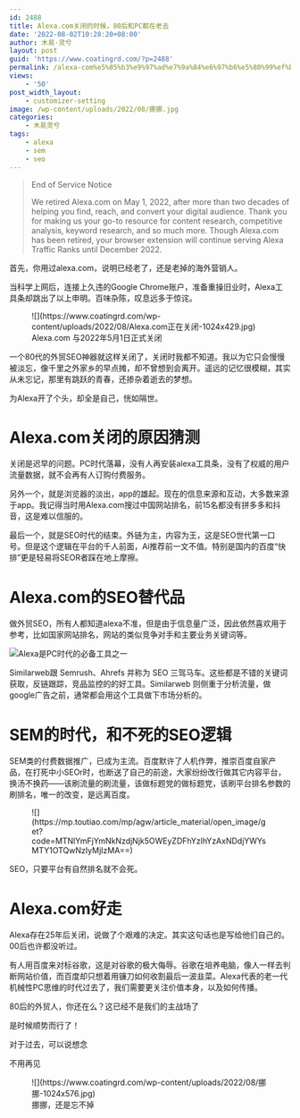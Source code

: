```yaml
---
id: 2488
title: Alexa.com关闭的时候，80后和PC都在老去
date: '2022-08-02T10:28:20+08:00'
author: 木易·灵兮
layout: post
guid: 'https://www.coatingrd.com/?p=2488'
permalink: /alexa-com%e5%85%b3%e9%97%ad%e7%9a%84%e6%97%b6%e5%80%99%ef%bc%8c80%e5%90%8e%e5%92%8cpc%e9%83%bd%e5%9c%a8%e8%80%81%e5%8e%bb/
views:
    - '50'
post_width_layout:
    - customizer-setting
image: /wp-content/uploads/2022/08/挪挪.jpg
categories:
    - 木易灵兮
tags:
    - alexa
    - sem
    - seo
---
```


> End of Service Notice
> 
> We retired Alexa.com on May 1, 2022, after more than two decades of helping you find, reach, and convert your digital audience. Thank you for making us your go-to resource for content research, competitive analysis, keyword research, and so much more. Though Alexa.com has been retired, your browser extension will continue serving Alexa Traffic Ranks until December 2022.

首先，你用过alexa.com，说明已经老了，还是老掉的海外营销人。

当科学上网后，连接上久违的Google Chrome账户，准备重操旧业时，Alexa工具条却跳出了以上申明。百味杂陈，叹息远多于惊诧。

<figure class="wp-block-image size-large">![](https://www.coatingrd.com/wp-content/uploads/2022/08/Alexa.com正在关闭-1024x429.jpg)<figcaption class="wp-element-caption">Alexa.com 与2022年5月1日正式关闭</figcaption></figure>一个80代的外贸SEO神器就这样关闭了，关闭时我都不知道。我以为它只会慢慢被淡忘，像千里之外家乡的早点摊，却不曾想到会离开。遥远的记忆很模糊，其实从未忘记，那里有跳跃的青春，还掺杂着逝去的梦想。

为Alexa开了个头，却全是自己，恍如隔世。

# Alexa.com关闭的原因猜测

关闭是迟早的问题。PC时代落幕，没有人再安装alexa工具条，没有了权威的用户流量数据，就不会再有人订购付费服务。

另外一个，就是浏览器的淡出，app的雄起。现在的信息来源和互动，大多数来源于app。我记得当时用Alexa.com搜过中国网站排名，前15名都没有拼多多和抖音，这是难以信服的。

最后一个，就是SEO时代的结束。外链为主，内容为王，这是SEO世代第一口号。但是这个逻辑在平台的千人前面，Ai推荐前一文不值。特别是国内的百度“快排”更是轻易将SEOR者踩在地上摩擦。

# Alexa.com的SEO替代品

做外贸SEO，所有人都知道alexa不准，但是由于信息量广泛，因此依然喜欢用于参考，比如国家网站排名，网站的类似竞争对手和主要业务关键词等。

![](https://mp.toutiao.com/mp/agw/article_material/open_image/get?code=MWE4ODMxNWUwNzM3MTEwYTE3M2NlNWNhMThmZmJhMTIsMTY1OTQwNzIyMjIzMA==)Alexa是PC时代的必备工具之一

Similarweb跟 Semrush、Ahrefs 并称为 SEO 三驾马车。这些都是不错的关键词获取，反链跟踪，竞品监控的的好工具。Similarweb 则侧重于分析流量，做google广告之前，通常都会用这个工具做下市场分析的。

# SEM的时代，和不死的SEO逻辑

SEM类的付费数据推广，已成为主流。百度默许了人机作弊，推崇百度自家产品，在打死中小SEOr时，也断送了自己的前途，大家纷纷改行做其它内容平台，换汤不换药——该刷流量的刷流量，该做标题党的做标题党，该刷平台排名参数的刷排名，唯一的改变，是远离百度。

<figure class="wp-block-image">![](https://mp.toutiao.com/mp/agw/article_material/open_image/get?code=MTNlYmFjYmNkNzdjNjk5OWEyZDFhYzlhYzAxNDdjYWYsMTY1OTQwNzIyMjIzMA==)</figure>SEO，只要平台有自然排名就不会死。

# Alexa.com好走

Alexa存在25年后关闭，说做了个艰难的决定。其实这句话也是写给他们自己的。00后也许都没听过。

有人用百度来对标谷歌，这是对谷歌的极大侮辱。谷歌在培养电脑，像人一样去判断网站价值，而百度却只想着用镰刀如何收割最后一波韭菜。Alexa代表的老一代机械性PC思维的时代过去了，我们需要更关注价值本身，以及如何传播。

80后的外贸人，你还在么？这已经不是我们的主战场了

是时候顺势而行了！

对于过去，可以说想念

不用再见

<figure class="wp-block-image size-large">![](https://www.coatingrd.com/wp-content/uploads/2022/08/挪挪-1024x576.jpg)<figcaption class="wp-element-caption">挪挪，还是忘不掉</figcaption></figure>
